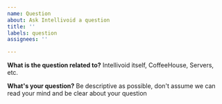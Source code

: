 ```yaml
---
name: Question
about: Ask Intellivoid a question
title: ''
labels: question
assignees: ''

---
```


**What is the question related to?**
Intellivoid itself, CoffeeHouse, Servers, etc.

**What's your question?**
Be descriptive as possible, don't assume we can read your mind and be clear about your question
